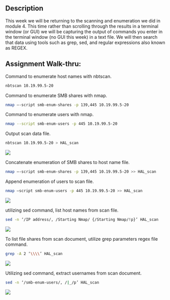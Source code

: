 ## Description

This week we will be returning to the scanning and enumeration we did in module 4. This time rather than scrolling through the results in a terminal window (or GUI) we will be capturing the output of commands you enter in the terminal window (no GUI this week) in a text file.  We will then search that data using tools such as grep, sed, and regular expressions also known as REGEX.

## Assignment Walk-thru:
Command to enumerate host names with nbtscan.
```zsh
nbtscan 10.19.99.5-20
```

Command to enumerate SMB shares with nmap.
```zsh
nmap –-script smb-enum-shares -p 139,445 10.19.99.5-20
```

Command to enumerate users with nmap.
```zsh
nmap --script smb-enum-users -p 445 10.19.99.5-20
```

Output scan data file.
```zsh
nbtscan 10.19.99.5-20 > HAL_scan
```
<img src="https://i.imgur.com/BYQ6Wwe.png"/>

Concatenate enumeration of SMB shares to host name file.

```zsh
nmap –-script smb-enum-shares -p 139,445 10.19.99.5-20 >> HAL_scan
```

Append enumeration of users to scan file.

```zsh
nmap –script smb-enum-users -p 445 10.19.99.5-20 >> HAL_scan
```
<img src="https://i.imgur.com/TUU28HS.png"/>

utilizing sed command, list host names from scan file.
```zsh
sed -n ‘/IP address/, /Starting Nmap/ {/Starting Nmap/!p}’ HAL_scan
```

<img src="https://i.imgur.com/72bZgpU.png"/>

To list file shares from scan document, utilize grep parameters regex file command.
```zsh
grep -A 2 ‘\\\\’ HAL_scan
```

<img src="https://i.imgur.com/3eTRPdd.png"/>

Utilizing sed command, extract usernames from scan document.
```zsh
sed -n ‘/smb-enum-users/, /|_/p’ HAL_scan
```
<img src="https://i.imgur.com/y9TeU65.png"/>

